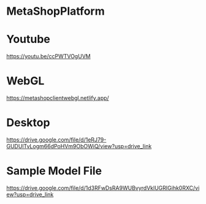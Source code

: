 # MetaShopPlatform
# Youtube
https://youtu.be/ccPWTVOgUVM
# WebGL
https://metashopclientwebgl.netlify.app/
# Desktop
https://drive.google.com/file/d/1eRJ79-GUDUlTvLogm66dPoHVm9ObOWiQ/view?usp=drive_link
# Sample Model File
https://drive.google.com/file/d/1d3RFwDsRA9WUBvyrdVklUGRIGihk0RXC/view?usp=drive_link
